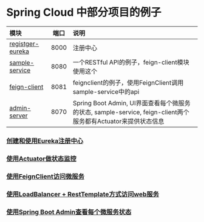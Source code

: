 Spring Cloud 中部分项目的例子
============================

模块 | 端口 | 说明 |
|:------------ |:--:|:--------------- |
|[registger-eureka](./register-eureka) | 8000 |注册中心 |
|[sample-service](./sample-service) | 8080 |一个RESTful API的例子，feign-client模块使用这个|
|[feign-client](./feign-client) | 8081 |feignclient的例子，使用FeignClient调用sample-service中的api|
|[admin-server](./admin-server)| 8070 |Spring Boot Admin, UI界面查看每个微服务的状态, sample-service, feign-client两个服务都有Actuator来提供状态信息 |


### [创建和使用Eureka注册中心](./register-eureka)
### [使用Actuator做状态监控](./actuator.md)
### [使用FeignClient访问微服务](./feign-client)
### [使用LoadBalancer + RestTemplate方式访问web服务](./loadbalancer-resttemplate.md)
### [使用Spring Boot Admin查看每个微服务状态](./admin-server)
